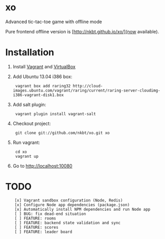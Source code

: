 xo
==

Advanced tic-tac-toe game with offline mode

Pure frontend offline version is [http://nkbt.github.io/xo/](now available).


Installation
====

1. Install [Vagrant](http://www.vagrantup.com/) and [VirtualBox](https://www.virtualbox.org/)
2. Add Ubuntu 13.04 i386 box:

        vagrant box add raring32 http://cloud-images.ubuntu.com/vagrant/raring/current/raring-server-cloudimg-i386-vagrant-disk1.box

3. Add salt plugin:

        vagrant plugin install vagrant-salt

4. Checkout project:

        git clone git://github.com/nkbt/xo.git xo

5. Run vagrant:

        cd xo
        vagrant up

6. Go to [http://localhost:10080](http://localhost:10080)


TODO
====

        [x] Vagrant sandbox configuration (Node, Redis)
        [x] Configure Node app dependencies (package.json)
        [x] Automatically install NPM dependencies and run Node app
        [ ] BUG: fix dead-end situation
        [ ] FEATURE: rooms
        [ ] FEATURE: backend state validation and sync
        [ ] FEATURE: scores
        [ ] FEATURE: leader board
